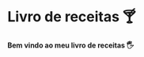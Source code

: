 # Livro de receitas :cocktail:

#### Bem vindo ao meu livro de receitas :raised_hand_with_fingers_splayed:

